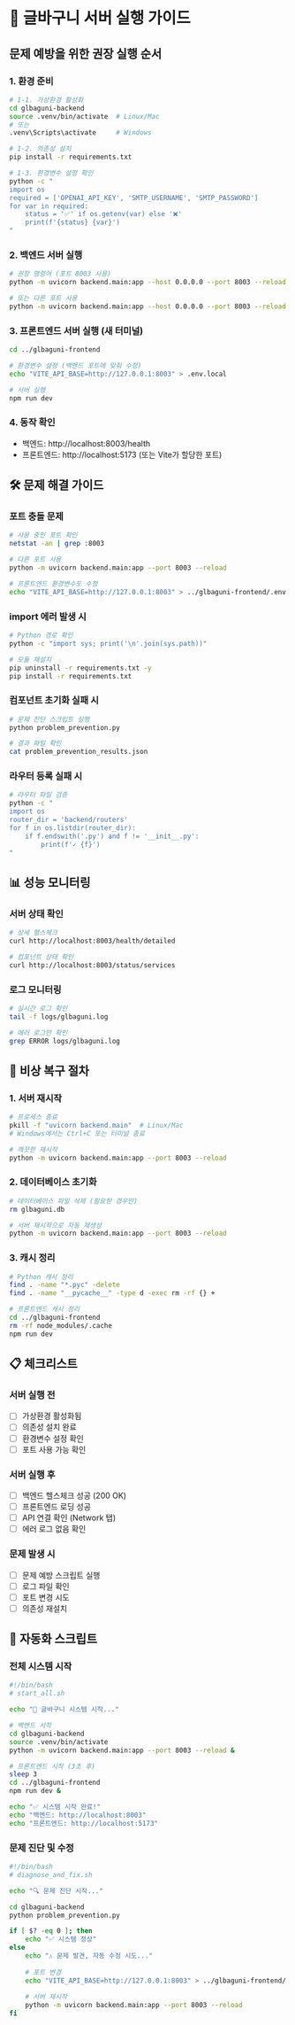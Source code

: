 # 🚀 글바구니 서버 실행 가이드

## 문제 예방을 위한 권장 실행 순서

### 1. 환경 준비
```bash
# 1-1. 가상환경 활성화
cd glbaguni-backend
source .venv/bin/activate  # Linux/Mac
# 또는
.venv\Scripts\activate     # Windows

# 1-2. 의존성 설치
pip install -r requirements.txt

# 1-3. 환경변수 설정 확인
python -c "
import os
required = ['OPENAI_API_KEY', 'SMTP_USERNAME', 'SMTP_PASSWORD']
for var in required:
    status = '✅' if os.getenv(var) else '❌'
    print(f'{status} {var}')
"
```

### 2. 백엔드 서버 실행
```bash
# 권장 명령어 (포트 8003 사용)
python -m uvicorn backend.main:app --host 0.0.0.0 --port 8003 --reload

# 또는 다른 포트 사용
python -m uvicorn backend.main:app --host 0.0.0.0 --port 8003 --reload
```

### 3. 프론트엔드 서버 실행 (새 터미널)
```bash
cd ../glbaguni-frontend

# 환경변수 설정 (백엔드 포트에 맞춰 수정)
echo "VITE_API_BASE=http://127.0.0.1:8003" > .env.local

# 서버 실행
npm run dev
```

### 4. 동작 확인
- 백엔드: http://localhost:8003/health
- 프론트엔드: http://localhost:5173 (또는 Vite가 할당한 포트)

## 🛠️ 문제 해결 가이드

### 포트 충돌 문제
```bash
# 사용 중인 포트 확인
netstat -an | grep :8003

# 다른 포트 사용
python -m uvicorn backend.main:app --port 8003 --reload

# 프론트엔드 환경변수도 수정
echo "VITE_API_BASE=http://127.0.0.1:8003" > ../glbaguni-frontend/.env.local
```

### import 에러 발생 시
```bash
# Python 경로 확인
python -c "import sys; print('\n'.join(sys.path))"

# 모듈 재설치
pip uninstall -r requirements.txt -y
pip install -r requirements.txt
```

### 컴포넌트 초기화 실패 시
```bash
# 문제 진단 스크립트 실행
python problem_prevention.py

# 결과 파일 확인
cat problem_prevention_results.json
```

### 라우터 등록 실패 시
```bash
# 라우터 파일 검증
python -c "
import os
router_dir = 'backend/routers'
for f in os.listdir(router_dir):
    if f.endswith('.py') and f != '__init__.py':
        print(f'✓ {f}')
"
```

## 📊 성능 모니터링

### 서버 상태 확인
```bash
# 상세 헬스체크
curl http://localhost:8003/health/detailed

# 컴포넌트 상태 확인
curl http://localhost:8003/status/services
```

### 로그 모니터링
```bash
# 실시간 로그 확인
tail -f logs/glbaguni.log

# 에러 로그만 확인
grep ERROR logs/glbaguni.log
```

## 🚨 비상 복구 절차

### 1. 서버 재시작
```bash
# 프로세스 종료
pkill -f "uvicorn backend.main"  # Linux/Mac
# Windows에서는 Ctrl+C 또는 터미널 종료

# 깨끗한 재시작
python -m uvicorn backend.main:app --port 8003 --reload
```

### 2. 데이터베이스 초기화
```bash
# 데이터베이스 파일 삭제 (필요한 경우만)
rm glbaguni.db

# 서버 재시작으로 자동 재생성
python -m uvicorn backend.main:app --port 8003 --reload
```

### 3. 캐시 정리
```bash
# Python 캐시 정리
find . -name "*.pyc" -delete
find . -name "__pycache__" -type d -exec rm -rf {} +

# 프론트엔드 캐시 정리
cd ../glbaguni-frontend
rm -rf node_modules/.cache
npm run dev
```

## 📋 체크리스트

### 서버 실행 전
- [ ] 가상환경 활성화됨
- [ ] 의존성 설치 완료
- [ ] 환경변수 설정 확인
- [ ] 포트 사용 가능 확인

### 서버 실행 후
- [ ] 백엔드 헬스체크 성공 (200 OK)
- [ ] 프론트엔드 로딩 성공
- [ ] API 연결 확인 (Network 탭)
- [ ] 에러 로그 없음 확인

### 문제 발생 시
- [ ] 문제 예방 스크립트 실행
- [ ] 로그 파일 확인
- [ ] 포트 변경 시도
- [ ] 의존성 재설치

## 🔧 자동화 스크립트

### 전체 시스템 시작
```bash
#!/bin/bash
# start_all.sh

echo "🚀 글바구니 시스템 시작..."

# 백엔드 시작
cd glbaguni-backend
source .venv/bin/activate
python -m uvicorn backend.main:app --port 8003 --reload &

# 프론트엔드 시작 (3초 후)
sleep 3
cd ../glbaguni-frontend
npm run dev &

echo "✅ 시스템 시작 완료!"
echo "백엔드: http://localhost:8003"
echo "프론트엔드: http://localhost:5173"
```

### 문제 진단 및 수정
```bash
#!/bin/bash
# diagnose_and_fix.sh

echo "🔍 문제 진단 시작..."

cd glbaguni-backend
python problem_prevention.py

if [ $? -eq 0 ]; then
    echo "✅ 시스템 정상"
else
    echo "⚠️ 문제 발견, 자동 수정 시도..."
    
    # 포트 변경
    echo "VITE_API_BASE=http://127.0.0.1:8003" > ../glbaguni-frontend/.env.local
    
    # 서버 재시작
    python -m uvicorn backend.main:app --port 8003 --reload
fi
``` 